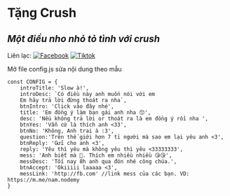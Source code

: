 # Tặng Crush
## _Một điều nho nhỏ tỏ tình với crush_

Liên lạc: 
[![Facebook](https://i.imgur.com/GRqy96ts.jpg)](https://www.facebook.com/nam.nodemy)
[![Tiktok](https://i.imgur.com/Nbfl1E7t.jpg)](https://www.tiktok.com/@manindev)

Mở file config.js sửa nội dung theo mẫu
```
const CONFIG = {
    introTitle: 'Slow à!',
    introDesc: `Có điều này anh muốn nói với em
    Em hãy trả lời đừng thoát ra nha`,
    btnIntro: 'Click vào đây nhé',
    title: 'Em đồng ý làm bạn gái anh nha 😙',
    desc: 'Nếu không trả lời or thoát ra là em đồng ý rồi nha ',
    btnYes: 'Vẫn cứ là thích anh <33',
    btnNo: 'Không, Anh trai à :3',
    question:'Trên thế giới hơn 7 tỉ người mà sao em lại yêu anh <3',
    btnReply: 'Gửi cho anh <3',
    reply: 'Yêu thì yêu mà không yêu thì yêu <33333333',
    mess: 'Anh biết mà 🥰. Thích em nhiều nhiều 😘😘',
    messDesc: 'Tối nay 8h anh qua đón nhé công chúa.',
    btnAccept: 'Okiiiii laaaaa <3',
    messLink: 'http://fb.com' //link mess của các bạn. VD: https://m.me/nam.nodemy
}
```

